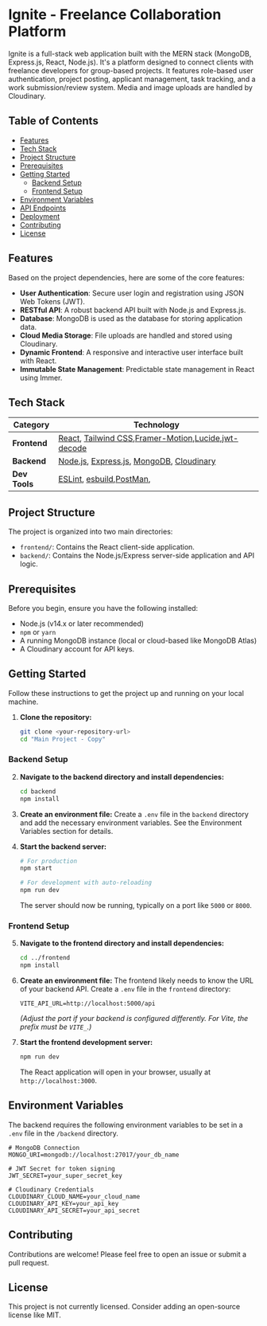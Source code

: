 # Ignite - Freelance Collaboration Platform

Ignite is a full-stack web application built with the MERN stack (MongoDB, Express.js, React, Node.js). It's a platform designed to connect clients with freelance developers for group-based projects. It features role-based user authentication, project posting, applicant management, task tracking, and a work submission/review system. Media and image uploads are handled by Cloudinary.

## Table of Contents

- [Features](#features)
- [Tech Stack](#tech-stack)
- [Project Structure](#project-structure)
- [Prerequisites](#prerequisites)
- [Getting Started](#getting-started)
  - [Backend Setup](#backend-setup)
  - [Frontend Setup](#frontend-setup)
- [Environment Variables](#environment-variables)
- [API Endpoints](#api-endpoints)
- [Deployment](#deployment)
- [Contributing](#contributing)
- [License](#license)

## Features

Based on the project dependencies, here are some of the core features:

- **User Authentication**: Secure user login and registration using JSON Web Tokens (JWT).
- **RESTful API**: A robust backend API built with Node.js and Express.js.
- **Database**: MongoDB is used as the database for storing application data.
- **Cloud Media Storage**: File uploads are handled and stored using Cloudinary.
- **Dynamic Frontend**: A responsive and interactive user interface built with React.
- **Immutable State Management**: Predictable state management in React using Immer.

## Tech Stack

| Category      | Technology                                                                                             |
|---------------|--------------------------------------------------------------------------------------------------------|
| **Frontend**  | [React](https://reactjs.org/), [Tailwind CSS](https://tailwindcss.com/),[Framer-Motion](https://www.npmjs.com/package/framer-motion),[Lucide](https://lucide.dev/),[jwt-decode](https://www.npmjs.com/package/jwt-decode) |
| **Backend**   | [Node.js](https://nodejs.org/), [Express.js](https://expressjs.com/), [MongoDB](https://www.mongodb.com/), [Cloudinary](https://cloudinary.com/) |
| **Dev Tools** | [ESLint](https://eslint.org/), [esbuild](https://esbuild.github.io/),[PostMan](https://www.postman.com/), |

## Project Structure

The project is organized into two main directories:

-   `frontend/`: Contains the React client-side application.
-   `backend/`: Contains the Node.js/Express server-side application and API logic.

## Prerequisites

Before you begin, ensure you have the following installed:

-   Node.js (v14.x or later recommended)
-   `npm` or `yarn`
-   A running MongoDB instance (local or cloud-based like MongoDB Atlas)
-   A Cloudinary account for API keys.

## Getting Started

Follow these instructions to get the project up and running on your local machine.

1.  **Clone the repository:**
    ```sh
    git clone <your-repository-url>
    cd "Main Project - Copy"
    ```

### Backend Setup

2.  **Navigate to the backend directory and install dependencies:**
    ```sh
    cd backend
    npm install
    ```

3.  **Create an environment file:**
    Create a `.env` file in the `backend` directory and add the necessary environment variables. See the Environment Variables section for details.

4.  **Start the backend server:**
    ```sh
    # For production
    npm start

    # For development with auto-reloading
    npm run dev 
    ```
    The server should now be running, typically on a port like `5000` or `8000`.

### Frontend Setup

5.  **Navigate to the frontend directory and install dependencies:**
    ```sh
    cd ../frontend
    npm install
    ```

6.  **Create an environment file:**
    The frontend likely needs to know the URL of your backend API. Create a `.env` file in the `frontend` directory:
    ```env
    VITE_API_URL=http://localhost:5000/api
    ```
    *(Adjust the port if your backend is configured differently. For Vite, the prefix must be `VITE_`.)*

7.  **Start the frontend development server:**
    ```sh
    npm run dev
    ```
    The React application will open in your browser, usually at `http://localhost:3000`.

## Environment Variables

The backend requires the following environment variables to be set in a `.env` file in the `/backend` directory.

```env
# MongoDB Connection
MONGO_URI=mongodb://localhost:27017/your_db_name

# JWT Secret for token signing
JWT_SECRET=your_super_secret_key

# Cloudinary Credentials
CLOUDINARY_CLOUD_NAME=your_cloud_name
CLOUDINARY_API_KEY=your_api_key
CLOUDINARY_API_SECRET=your_api_secret
```

## Contributing

Contributions are welcome! Please feel free to open an issue or submit a pull request.

## License

This project is not currently licensed. Consider adding an open-source license like MIT.
